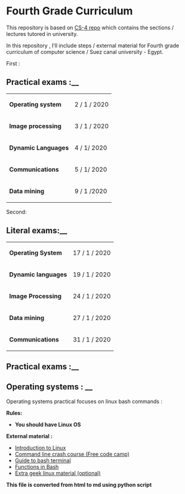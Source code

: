 # Fourth Grade Curriculum

This repository is based on [CS-4 repo](https://github.com/Bondok6/Cs-4) which contains the sections / lectures tutored in university.

In this repository , I’ll include steps / external material for Fourth grade curriculum of computer science / Suez canal university - Egypt.

First : 

## Practical exams :__

<table><tr><td><p><strong>Operating system</strong></p></td><td><p>2 / 1 / 2020</p></td></tr><tr><td><p><strong>Image processing </strong></p></td><td><p>3 / 1 / 2020</p></td></tr><tr><td><p><strong>Dynamic Languages</strong></p></td><td><p>4 / 1/ 2020</p></td></tr><tr><td><p><strong>Communications</strong></p></td><td><p>5 / 1/ 2020</p></td></tr><tr><td><p><strong>Data mining </strong></p></td><td><p>9 / 1 /2020</p></td></tr></table>

Second:

## Literal exams:__

<table><tr><td><p><strong>Operating System</strong></p></td><td><p>17 / 1 / 2020</p></td></tr><tr><td><p><strong>Dynamic languages</strong></p></td><td><p>19 / 1 / 2020</p></td></tr><tr><td><p><strong>Image Processing</strong></p></td><td><p>24 / 1 / 2020</p></td></tr><tr><td><p><strong>Data mining</strong></p></td><td><p>27 / 1 / 2020</p></td></tr><tr><td><p><strong>Communications</strong></p></td><td><p>31 / 1 / 2020</p></td></tr></table>

## Practical exams :__

## Operating systems : __

Operating systems practical focuses on linux bash commands :

__Rules:__

*   __You should have Linux OS__

__External material :__

*   [Introduction to Linux](https://www.youtube.com/watch?v=V1y-mbWM3B8)
*   [Command line crash course (Free code camp)](https://www.youtube.com/watch?v=yz7nYlnXLfE)
*   [Guide to bash terminal](https://www.youtube.com/watch?v=oxuRxtrO2Ag)
*   [Functions in Bash](https://drive.google.com/file/d/1yFxFSsti08fJYJsX103Fgaq_nr04V9sG/view)
*   [Extra geek linux material (optional)](https://www.youtube.com/watch?v=2PGnYjbYuUo)

**This file is converted from html to md using python script** 
